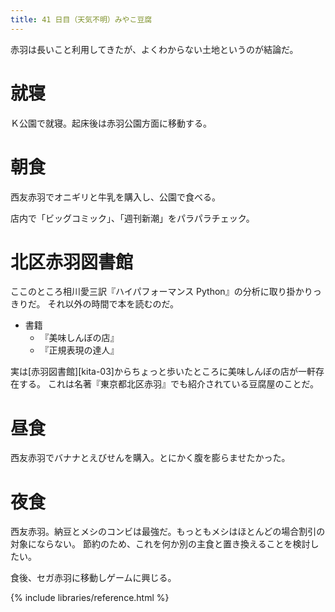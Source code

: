 ```yaml
---
title: 41 日目（天気不明）みやこ豆腐
---
```


赤羽は長いこと利用してきたが、よくわからない土地というのが結論だ。

# 就寝

Ｋ公園で就寝。起床後は赤羽公園方面に移動する。

# 朝食

西友赤羽でオニギリと牛乳を購入し、公園で食べる。

店内で「ビッグコミック」、「週刊新潮」をパラパラチェック。

# 北区赤羽図書館

ここのところ相川愛三訳『ハイパフォーマンス Python』の分析に取り掛かりっきりだ。
それ以外の時間で本を読むのだ。

* 書籍
  * 『美味しんぼの店』
  * 『正規表現の達人』

実は[赤羽図書館][kita-03]からちょっと歩いたところに美味しんぼの店が一軒存在する。
これは名著『東京都北区赤羽』でも紹介されている豆腐屋のことだ。

# 昼食

西友赤羽でバナナとえびせんを購入。とにかく腹を膨らませたかった。

# 夜食

西友赤羽。納豆とメシのコンビは最強だ。もっともメシはほとんどの場合割引の対象にならない。
節約のため、これを何か別の主食と置き換えることを検討したい。

食後、セガ赤羽に移動しゲームに興じる。

{% include libraries/reference.html %}
